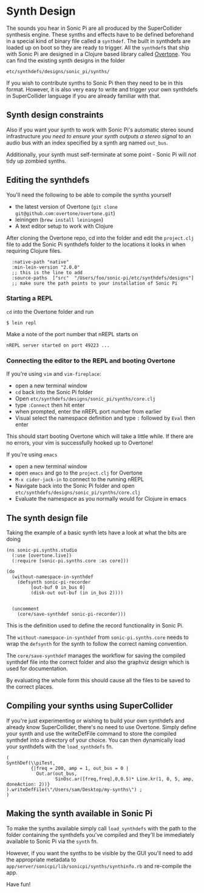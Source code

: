 # Synth Design

The sounds you hear in Sonic Pi are all produced by the SuperCollider
synthesis engine. These synths and effects have to be defined beforehand
in a special kind of binary file called a `synthdef`.  The built in
synthdefs are loaded up on boot so they are ready to trigger. All the
`synthdef`s that ship with Sonic Pi are designed in a Clojure based
library called [Overtone](https://overtone.github.io). You can find the
existing synth designs in the folder

```
etc/synthdefs/designs/sonic_pi/synths/
```

If you wish to contribute synths to Sonic Pi then they need to be in
this format. However, it is also very easy to write and trigger your own
synthdefs in SuperCollider language if you are already familiar with
that.


## Synth design constraints

Also if you want your synth to work with Sonic Pi's automatic stereo
sound infrastructure *you need to ensure your synth outputs a stereo
signal* to an audio bus with an index specified by a synth arg named
`out_bus`.

Additionally, your synth must self-terminate at some point - Sonic Pi
will *not* tidy up zombied synths.


## Editing the synthdefs

You'll need the following to be able to compile the synths yourself

* the latest version of Overtone (`git clone git@github.com:overtone/overtone.git`)
* leiningen (`brew install leiningen`)
* A text editor setup to work with Clojure

After cloning the Overtone repo, cd into the folder and edit the `project.clj` file to add
the Sonic Pi synthdefs folder to the locations it looks in when requiring Clojure files.

```
  :native-path "native"
  :min-lein-version "2.0.0"
  ;; this is the line to add
  :source-paths  ["src"  "/Users/foo/sonic-pi/etc/synthdefs/designs"]
  ;; make sure the path points to your installation of Sonic Pi
```

### Starting a REPL

`cd` into the Overtone folder and run

```
$ lein repl
```

Make a note of the port number that nREPL starts on

```
nREPL server started on port 49223 ...
```

### Connecting the editor to the REPL and booting Overtone

If you're using `vim` and `vim-fireplace`:

  * open a new terminal window
  * `cd` back into the Sonic Pi folder
  * Open `etc/synthdefs/designs/sonic_pi/synths/core.clj`
  * type `:Connect` then hit enter
  * when prompted, enter the nREPL port number from earlier
  * Visual select the namespace definition and type `:` followed by `Eval` then enter

This should start booting Overtone which will take a little while. If there are no errors,
your vim is successfully hooked up to Overtone!

If you're using `emacs`

  * open a new terminal window
  * open `emacs` and go to the `project.clj` for Overtone
  * `M-x cider-jack-in` to connect to the running nREPL
  * Navigate back into the Sonic Pi folder and open `etc/synthdefs/designs/sonic_pi/synths/core.clj`
  * Evaluate the namespace as you normally would for Clojure in emacs

## The synth design file

Taking the example of a basic synth lets have a look at what the bits are doing

```
(ns sonic-pi.synths.studio
  (:use [overtone.live])
  (:require [sonic-pi.synths.core :as core]))

(do
  (without-namespace-in-synthdef
    (defsynth sonic-pi-recorder
         [out-buf 0 in_bus 0]
         (disk-out out-buf (in in_bus 2))))


  (uncomment
    (core/save-synthdef sonic-pi-recorder)))
```

This is the definition used to define the record functionality in Sonic
Pi.

The `without-namespace-in-synthdef` from `sonic-pi.synths.core` needs to
wrap the `defsynth` for the synth to follow the correct naming
convention.

The `core/save-synthdef` manages the workflow for saving the compiled
synthdef file into the correct folder and also the graphviz design which
is used for documentation.

By evaluating the whole form this should cause all the files to be saved
to the correct places.

## Compiling your synths using SuperCollider

If you're just experimenting or wishing to build your own synthdefs and
already know SuperCollider, there's no need to use Overtone. Simply
define your synth and use the writeDefFile command to store the compiled
synthdef into a directory of your choice. You can then dynamically load
your synthdefs with the `load_synthdefs` fn.


    (
    SynthDef(\\piTest,
             {|freq = 200, amp = 1, out_bus = 0 |
               Out.ar(out_bus,
                      SinOsc.ar([freq,freq],0,0.5)* Line.kr(1, 0, 5, amp, doneAction: 2))}
    ).writeDefFile(\"/Users/sam/Desktop/my-synths\") ;
    )


## Making the synth available in Sonic Pi

To make the synths available simply call `load_synthdefs` with the path
to the folder containing the synthdefs you've compiled and they'll be
immediately available to Sonic Pi via the `synth` fn.

However, if you want the synths to be visible by the GUI you'll need to
add the appropriate metadata to
`app/server/sonicpi/lib/sonicpi/synths/synthinfo.rb` and re-compile the
app.

Have fun!

